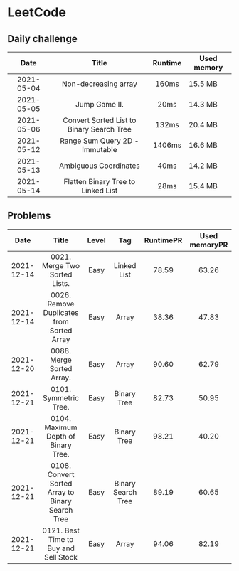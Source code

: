 # LeetCode
## Daily challenge

|Date       |Title                                    | Runtime   | Used memory
|:---------:|:---------------:                        |:---------:|-------------
|2021-05-04 |Non-decreasing array                     |160ms      | 15.5 MB
|2021-05-05 |Jump Game II.                            | 20ms      | 14.3 MB
|2021-05-06 |Convert Sorted List to Binary Search Tree|132ms      |20.4 MB
|2021-05-12 |Range Sum Query 2D - Immutable           |1406ms     |16.6 MB
|2021-05-13 |Ambiguous Coordinates                    |40ms       |14.2 MB
|2021-05-14 |Flatten Binary Tree to Linked List       |28ms       |15.4 MB
    
## Problems
|Date       |Title                                              |Level|Tag                  | RuntimePR | Used memoryPR
|:---------:|:---------------:                                  |:--: |:--:                 |:---------:|:------------:
|2021-12-14 |0021. Merge Two Sorted Lists.                      |Easy |Linked List          |78.59      |63.26
|2021-12-14 |0026. Remove Duplicates from Sorted Array          |Easy |Array                |38.36      |47.83
|2021-12-20 |0088. Merge Sorted Array.                          |Easy |Array                |90.60      |62.79
|2021-12-21 |0101. Symmetric Tree.                              |Easy |Binary Tree          |82.73      |50.95
|2021-12-21 |0104. Maximum Depth of Binary Tree.                |Easy |Binary Tree          |98.21      |40.20
|2021-12-21 |0108. Convert Sorted Array to Binary Search Tree   |Easy |Binary Search Tree   |89.19      |60.65
|2021-12-21 |0121. Best Time to Buy and Sell Stock              |Easy |Array                |94.06      |82.19




